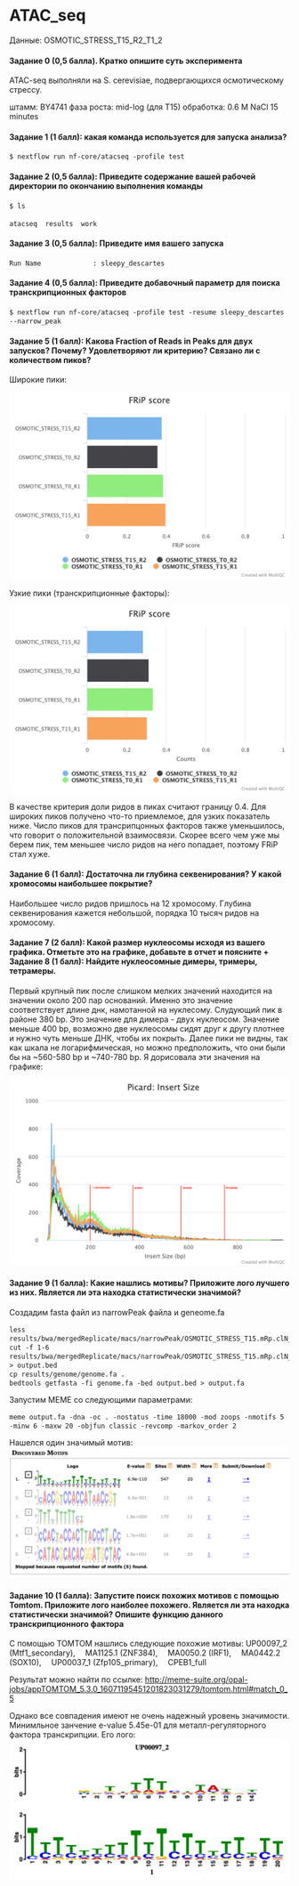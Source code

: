 # ATAC_seq

Данные: OSMOTIC_STRESS_T15_R2_T1_2

#### Задание 0 (0,5 балла). Кратко опишите суть эксперимента

ATAC-seq выполняли на S. cerevisiae, подвергающихся осмотическому стрессу. 

штамм: BY4741
фаза роста: mid-log (для T15)
обработка: 0.6 M NaCl 15 minutes

#### Задание 1 (1 балл): какая команда используется для запуска анализа?
```
$ nextflow run nf-core/atacseq -profile test
```
#### Задание 2 (0,5 балла): Приведите содержание вашей рабочей директории по окончанию выполнения команды
```
$ ls

atacseq  results  work
```
#### Задание 3 (0,5 балла): Приведите имя вашего запуска
```
Run Name             : sleepy_descartes
```
#### Задание 4 (0,5 балла): Приведите добавочный параметр для поиска транскрипционных факторов
```
$ nextflow run nf-core/atacseq -profile test -resume sleepy_descartes --narrow_peak
```
#### Задание 5 (1 балл): Какова Fraction of Reads in Peaks для двух запусков? Почему? Удовлетворяют ли критерию? Связано ли с количеством пиков?

Широкие пики:

![GitHub Logo](mqc_hcplot_mrecxaodyq.png)

Узкие пики (транскрипционные факторы):

![GitHub Logo](mqc_hcplot_aihytrcpes.png)

В качестве критерия доли ридов в пиках считают границу 0.4. Для широких пиков получено что-то приемлемое, для узких показатель ниже. Число пиков для трансрипцонных факторов также уменьшилось, что говорит о положительной взаимосвязи. Скорее всего чем уже мы берем пик, тем меньшее число ридов на него попадает, поэтому FRiP стал хуже.

#### Задание 6 (1 балл): Достаточна ли глубина секвенирования? У какой хромосомы наибольшее покрытие?

Наибольшее число ридов пришлось на 12 хромосому. Глубина секвенирования кажется небольшой, порядка 10 тысяч ридов на хромосому.

#### Задание 7 (2 балл): Какой размер нуклеосомы исходя из вашего графика. Отметьте это на графике, добавьте в отчет и поясните + Задание 8 (1 балл): Найдите нуклеосомные димеры, тримеры, тетрамеры.

Первый крупный пик после слишком мелких значений находится на значении около 200 пар оснований. Именно это значение соответствует длине днк, намотанной на нуклесому. Слудующий пик в районе 380 bp. Это значение для димера - двух нуклеосом. Значение меньше 400 bp, возможно две нуклеосомы сидят друг к другу плотнее и нужно чуть меньше ДНК, чтобы их покрыть. Далее пики не видны, так как шкала не логарифмическая, но можно предположить, что они были бы на ~560-580 bp и ~740-780 bp. Я дорисовала эти значения на графике:

![GitHub Logo](picard_insert_size.png)

#### Задание 9 (1 балла): Какие нашлись мотивы? Приложите лого лучшего из них. Является ли эта находка статистически значимой?

Создадим fasta файл из narrowPeak файла и geneome.fa
```
less results/bwa/mergedReplicate/macs/narrowPeak/OSMOTIC_STRESS_T15.mRp.clN_peaks.narrowPeak
cut -f 1-6 results/bwa/mergedReplicate/macs/narrowPeak/OSMOTIC_STRESS_T15.mRp.clN_peaks.narrowPeak > output.bed
cp results/genome/genome.fa .
bedtools getfasta -fi genome.fa -bed output.bed > output.fa
```
Запустим MEME со следующими параметрами:
```
meme output.fa -dna -oc . -nostatus -time 18000 -mod zoops -nmotifs 5 -minw 6 -maxw 20 -objfun classic -revcomp -markov_order 2
```

Нашелся один значимый мотив:
![GitHub Logo](meme.png)


#### Задание 10 (1 балла): Запустите поиск похожих мотивов с помощью Tomtom. Приложите лого наиболее похожего. Является ли эта находка статистически значимой? Опишите функцию данного транскрипционного фактора

С помощью TOMTOM нашлись следующие похожие мотивы:
UP00097_2 (Mtf1_secondary),  MA1125.1 (ZNF384),  MA0050.2 (IRF1),  MA0442.2 (SOX10),  UP00037_1 (Zfp105_primary),  CPEB1_full

Результат можно найти по ссылке: http://meme-suite.org/opal-jobs/appTOMTOM_5.3.0_16071195451201823031279/tomtom.html#match_0_5

Однако все совпадения имеют не очень надежный уровень значимости. Минимльное занчение е-value 5.45e-01 для металл-регуляторного фактора транскрипции.
Его лого:
![GitHub Logo](tomtom.png)

